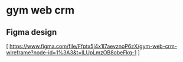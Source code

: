 # gym web crm
## Figma design

[ <https://www.figma.com/file/Ffptx5j4x1l7aevznoP6zX/gym-web-crm-wireframe?node-id=1%3A3&t=ILUpLmzOB8obeFkg-1> ]

